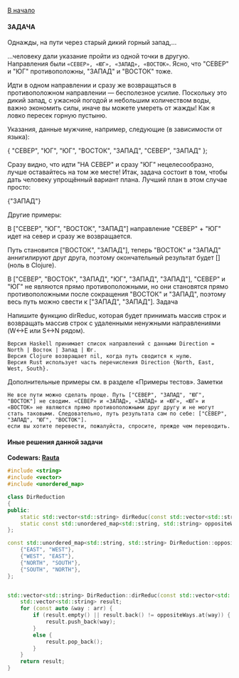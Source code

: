 [В начало](../README.md)

#### ЗАДАЧА

Однажды, на пути через старый дикий горный запад,…

…человеку дали указание пройти из одной точки в другую. Направления были `«СЕВЕР», «ЮГ», «ЗАПАД», «ВОСТОК»`. Ясно, что "СЕВЕР" и "ЮГ" противоположны, "ЗАПАД" и "ВОСТОК" тоже.

Идти в одном направлении и сразу же возвращаться в противоположном направлении — бесполезное усилие. Поскольку это дикий запад, с ужасной погодой и небольшим количеством воды, важно экономить силы, иначе вы можете умереть от жажды!
Как я ловко пересек горную пустыню.

Указания, данные мужчине, например, следующие (в зависимости от языка):

{ "СЕВЕР", "ЮГ", "ЮГ", "ВОСТОК", "ЗАПАД", "СЕВЕР", "ЗАПАД" };

Сразу видно, что идти "НА СЕВЕР" и сразу "ЮГ" нецелесообразно, лучше оставайтесь на том же месте! Итак, задача состоит в том, чтобы дать человеку упрощённый вариант плана. Лучший план в этом случае просто:

{"ЗАПАД"}

Другие примеры:

В ["СЕВЕР", "ЮГ", "ВОСТОК", "ЗАПАД"] направление "СЕВЕР" + "ЮГ" идет на север и сразу же возвращается.

Путь становится ["ВОСТОК", "ЗАПАД"], теперь "ВОСТОК" и "ЗАПАД" аннигилируют друг друга, поэтому окончательный результат будет [] (ноль в Clojure).

В ["СЕВЕР", "ВОСТОК", "ЗАПАД", "ЮГ", "ЗАПАД", "ЗАПАД"], "СЕВЕР" и "ЮГ" не являются прямо противоположными, но они становятся прямо противоположными после сокращения "ВОСТОК" и "ЗАПАД", поэтому весь путь можно свести к ["ЗАПАД", "ЗАПАД"].
Задача

Напишите функцию dirReduc, которая будет принимать массив строк и возвращать массив строк с удаленными ненужными направлениями (W<->E или S<->N рядом).

    Версия Haskell принимает список направлений с данными Direction = North | Восток | Запад | Юг.
    Версия Clojure возвращает nil, когда путь сводится к нулю.
    Версия Rust использует часть перечисления Direction {North, East, West, South}.

Дополнительные примеры см. в разделе «Примеры тестов».
Заметки

    Не все пути можно сделать проще. Путь ["СЕВЕР", "ЗАПАД", "ЮГ", "ВОСТОК"] не сводим. «СЕВЕР» и «ЗАПАД», «ЗАПАД» и «ЮГ», «ЮГ» и «ВОСТОК» не являются прямо противоположными друг другу и не могут стать таковыми. Следовательно, путь результата сам по себе: ["СЕВЕР", "ЗАПАД", "ЮГ", "ВОСТОК"].
    если вы хотите перевести, пожалуйста, спросите, прежде чем переводить.

#### Иные решения данной задачи

**Codewars: [Rauta](https://www.codewars.com/users/Rauta)**

```c++
#include <string>
#include <vector>
#include <unordered_map>

class DirReduction
{
public:
    static std::vector<std::string> dirReduc(const std::vector<std::string> &arr);
    static const std::unordered_map<std::string, std::string> oppositeWays;
};

const std::unordered_map<std::string, std::string> DirReduction::oppositeWays {
    {"EAST", "WEST"},
    {"WEST", "EAST"},
    {"NORTH", "SOUTH"},
    {"SOUTH", "NORTH"},
};


std::vector<std::string> DirReduction::dirReduc(const std::vector<std::string> &arr) {
    std::vector<std::string> result;
    for (const auto &way : arr) {
        if (result.empty() || result.back() != oppositeWays.at(way)) {
            result.push_back(way);
        }
        else {
            result.pop_back();
        }
    }
    return result;
}
```